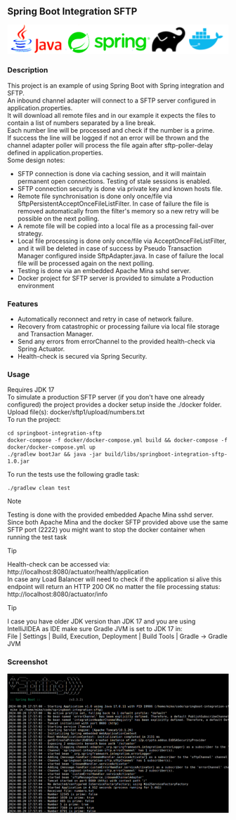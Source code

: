 Spring Boot Integration SFTP
--
![](assets/images/logo4.png)
### Description<br/>
This project is an example of using Spring Boot with Spring integration and SFTP. <br/>
An inbound channel adapter will connect to a SFTP server configured in application.properties.<br/>
It will download all remote files and in our example it expects the files to contain a list of numbers separated by a line break.<br/>
Each number line will be processed and check if the number is a prime.<br/> 
If success the line will be logged if not an error will be thrown and the channel adapter poller will process the file again after sftp-poller-delay defined in application.properties.<br/>
Some design notes:
* SFTP connection is done via caching session, and it will maintain permanent open connections. Testing of stale sessions is enabled.<br/>
* SFTP connection security is done via private key and known hosts file.<br/>
* Remote file synchronisation is done only once/file via SftpPersistentAcceptOnceFileListFilter. In case of failure the file is removed automatically from the filter's memory so a new retry will be possible on the next polling.<br/>
* A remote file will be copied into a local file as a processing fail-over strategy. 
* Local file processing is done only once/file via AcceptOnceFileListFilter, and it will be deleted in case of success by Pseudo Transaction Manager configured inside SftpAdapter.java. In case of failure the local file will be processed again on the next polling.<br/>
* Testing is done via an embedded Apache Mina sshd server.<br/>
* Docker project for SFTP server is provided to simulate a Production environment 

### Features
* Automatically reconnect and retry in case of network failure.<br/>
* Recovery from catastrophic or processing failure via local file storage and Transaction Manager.<br/>
* Send any errors from errorChannel to the provided health-check via Spring Actuator.<br/>
* Health-check is secured via Spring Security.<br/>

### Usage
Requires JDK 17<br/>
To simulate a production SFTP server (if you don't have one already configured) the project provides a docker setup inside the ./docker folder.<br/>
Upload file(s): docker/sftp1/upload/numbers.txt <br/>
To run the project:<br/>
```
cd springboot-integration-sftp
docker-compose -f docker/docker-compose.yml build && docker-compose -f docker/docker-compose.yml up
./gradlew bootJar && java -jar build/libs/springboot-integration-sftp-1.0.jar
```
To run the tests use the following gradle task:<br/>
```
./gradlew clean test
```
> [!Note]
> Testing is done with the provided embedded Apache Mina sshd server.<br/>
> Since both Apache Mina and the docker SFTP provided above use the same SFTP port (2222) you might want to stop the docker container when running the test task<br/>

> [!TIP]
> Health-check can be accessed via: http://localhost:8080/actuator/health/application<br/>
> In case any Load Balancer will need to check if the application si alive this endpoint will return an HTTP 200 OK no matter the file processing status: http://localhost:8080/actuator/info<br/>

> [!TIP]
> I case you have older JDK version than JDK 17 and you are using IntelliJIDEA as IDE make sure Gradle JVM is set to JDK 17 in:<br/>
> File | Settings | Build, Execution, Deployment | Build Tools | Gradle  -> Gradle JVM

### Screenshot
![](assets/images/screenshot1.png)

